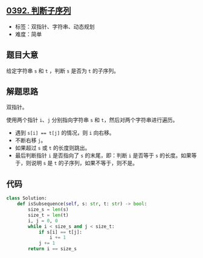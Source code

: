 ## [0392. 判断子序列](https://leetcode-cn.com/problems/is-subsequence/)

- 标签：双指针、字符串、动态规划
- 难度：简单

## 题目大意

给定字符串 `s` 和 `t` ，判断 `s` 是否为 `t` 的子序列。

## 解题思路

双指针。

使用两个指针 `i`、`j` 分别指向字符串 `s` 和 `t`，然后对两个字符串进行遍历。

- 遇到 `s[i] == t[j]` 的情况，则 `i` 向右移。
- 不断右移 `j`。
- 如果超过 `s` 或 `t` 的长度则跳出。
- 最后判断指针 `i` 是否指向了 `s` 的末尾，即：判断 `i` 是否等于 `s` 的长度。如果等于，则说明 `s` 是 `t` 的子序列，如果不等于，则不是。

## 代码

```Python
class Solution:
    def isSubsequence(self, s: str, t: str) -> bool:
        size_s = len(s)
        size_t = len(t)
        i, j = 0, 0
        while i < size_s and j < size_t:
            if s[i] == t[j]:
                i += 1
            j += 1
        return i == size_s
```

